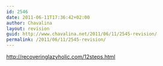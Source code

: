```yaml
---
id: 2546
date: 2011-06-11T17:36:42+02:00
author: Chavalina
layout: revision
guid: http://www.chavalina.net/2011/06/11/2545-revision/
permalink: /2011/06/11/2545-revision/
---
```

http://recoveringlazyholic.com/12steps.html